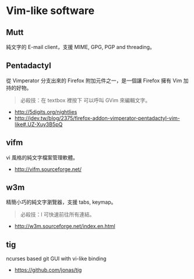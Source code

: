 # Vim-like software


## Mutt

純文字的 E-mail client，支援 MIME, GPG, PGP and threading。


## Pentadactyl

從 Vimperator 分支出來的 Firefox 附加元件之一，是一個讓 Firefox 擁有 Vim 加持的好物。

> 必殺技：在 textbox 裡按下 <C-i> 可以呼叫 GVim 來編輯文字。

- http://5digits.org/nightlies
- http://jdev.tw/blog/2375/firefox-addon-vimperator-pentadactyl-vim-like#.UZ-Xuy3B5pQ


## vifm

vi 風格的純文字檔案管理軟體。

- http://vifm.sourceforge.net/

## w3m

精簡小巧的純文字瀏覽器，支援 tabs, keymap。

> 必殺技：<ESC>l 可快速前往所有連結。

- http://w3m.sourceforge.net/index.en.html


## tig

ncurses based git GUI with vi-like binding

- https://github.com/jonas/tig
